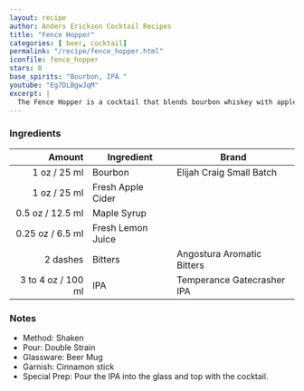 ```yaml
---
layout: recipe
author: Anders Erickson Cocktail Recipes
title: "Fence Hopper"
categories: [ beer, cocktail]
permalink: "/recipe/fence_hopper.html"
iconfile: fence_hopper
stars: 0
base_spirits: "Bourbon, IPA "
youtube: "Eg7DLBgwJqM"
excerpt: |
  The Fence Hopper is a cocktail that blends bourbon whiskey with apple cider, maple syrup, lemon juice, Angostura bitters, and IPA beer.
---
```


### Ingredients

|    Amount | Ingredient        | Brand                      |
| --------: | ----------------- | -------------------------- |
|      1 oz / 25 ml | Bourbon           | Elijah Craig Small Batch   |
|      1 oz / 25 ml | Fresh Apple Cider |
|    0.5 oz / 12.5 ml | Maple Syrup       |
|   0.25 oz / 6.5 ml | Fresh Lemon Juice |
|  2 dashes | Bitters           | Angostura Aromatic Bitters |
| 3 to 4 oz / 100 ml | IPA               | Temperance Gatecrasher IPA |

### Notes

- Method: Shaken
- Pour: Double Strain
- Glassware: Beer Mug
- Garnish: Cinnamon stick
- Special Prep: Pour the IPA into the glass and top with the cocktail.

